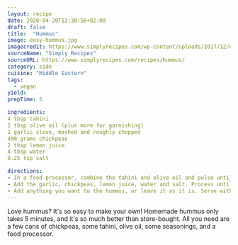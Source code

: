 ```yaml
---
layout: recipe
date: 2020-04-20T12:38:56+02:00
draft: false    
title:  "Hummus"
image: easy-hummus.jpg
imagecredit: https://www.simplyrecipes.com/wp-content/uploads/2017/12/easy-hummus-horiz-a-1800.jpg
sourceName: "Simply Recipes"
sourceURL: https://www.simplyrecipes.com/recipes/hummus/
category: side
cuisine: "Middle Eastern"
tags: 
  - vegan
yield: 
prepTime: 5

ingredients:
4 tbsp tahini
2 tbsp olive oil (plus more for garnishing)
1 garlic clove, mashed and roughly chopped
400 grams chickpeas
2 tbsp lemon juice
4 tbsp water
0.25 tsp salt

directions:
- In a food processor, combine the tahini and olive oil and pulse until smooth.
- Add the garlic, chickpeas, lemon juice, water and salt. Process until smooth. The longer you process in the food processor, the smoother the hummus will be. Add more salt or lemon juice to taste.
- Add anything you want to the hummus, or leave it as it is. Serve with crackers or bread, or store in an airtight container in the fridge.
---
```

Love hummus? It's so easy to make your own! Homemade hummus only takes 5 minutes, and it's so much better than store-bought. All you need are a few cans of chickpeas, some tahini, olive oil, some seasonings, and a food processor.
